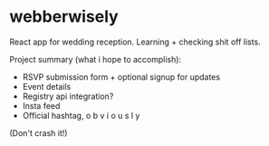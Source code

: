 # webberwisely

React app for wedding reception. Learning + checking shit off lists. 

Project summary (what i hope to accomplish):
- RSVP submission form + optional signup for updates
- Event details 
- Registry api integration?
- Insta feed
- Official hashtag, o b v i o u s l y

(Don't crash it!)
